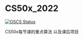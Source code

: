 # CS50x_2022

[![OSCS Status](https://www.oscs1024.com/platform/badge/Niii-sh/CS50x_2022.svg?size=small)](https://www.oscs1024.com/project/Niii-sh/CS50x_2022?ref=badge_small)

CS50x每节课的重点算法 以及课后项目
